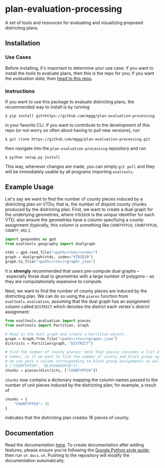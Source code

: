 # plan-evaluation-processing
A set of tools and resources for evaluating and visualizing proposed districting plans.

## Installation
### Use Cases
Before installing, it's important to determine your use case: if you want to install
the _tools_ to evaluate plans, then this is the repo for you; if you want the
_evaluation data_, then [head to this repo](https://github.com/mggg/plan-evaluation-reporting).

### Instructions
If you want to use this package to evaluate districting plans, the recommended
way to install is by running
```
$ pip install git+https://github.com/mggg/plan-evaluation-processing
```
in your favorite CLI. If you want to contribute to the development of this repo
(or not worry so often about having to pull new versions), run
```
$ git clone https://github.com/mggg/plan-evaluation-processing.git
```
then navigate into the `plan-evaluation-processing` repository and run
```
$ python setup.py install
```
This way, whenever changes are made, you can simply `git pull` and they will be
immediately usable by all programs importing `evaltools`.

## Example Usage
Let's say we want to find the number of county pieces induced by a districting
plan on VTDs; that is, the number of disjoint county chunks produced by the
districting plan. First, we want to create a dual graph for the underlying geometries,
where `VTDID20` is the unique identifier for each VTD; also ensure the geometries
have a column specifying a county assignment (typically, this column is something
like `COUNTYFP10`, `COUNTYFP20`, `COUNTY`, etc.).

```python
import geopandas as gpd
from evaltools.geography import dualgraph

vtds = gpd.read_file("<path>/<to>/<vtds>")
graph = dualgraph(vtds, index="VTDID20")
graph.to_file("<path>/<to>/<graph>.json")
```
It is **strongly** recommended that users pre-compute dual graphs – especially
those dual to geometries with a large number of polygons – as they are computationally
expensive to compute.

Next, we want to find the number of county pieces are induced by the districting
plan. We can do so using the `pieces` function from `evaltools.evaluation`,
assuming that the dual graph has an assignment column called `DISTRICT` which
denotes the district each vertex's district assignment:

```python
from evaltools.evaluation import pieces
from evaltools import Partition, Graph

# Read in the dual graph and create a Partition object.
graph = Graph.from_file("<path>/<to>/<graph>.json")
districts = Partition(graph, "DISTRICT")

# Find the number of county pieces: note that pieces consumes a list of unit
# names, so if we want to find the number of county and block group splits,
# we can pass a column corresponding to block group assignments as well (e.g
# ["COUNTYFP20", "BLOCKGROUP20"]).
chunks = pieces(districts, ["COUNTYFP20"])
```
`chunks` now contains a dictionary mapping the column names passed to the number
of unit pieces induced by the districting plan; for example, a result of
```python
chunks = {
    "COUNTYFP20": 16
}
```
indicates that the districting plan creates 16 pieces of county.

## Documentation
Read the documentation [here](https://mggg.github.io/plan-evaluation-tools/). To
create documentation after adding features, please ensure you're following the
[Google Python style guide](https://google.github.io/styleguide/pyguide.html#38-comments-and-docstrings), then run `sh docs.sh`. Pushing to the repository
will modify the documentation automatically.
